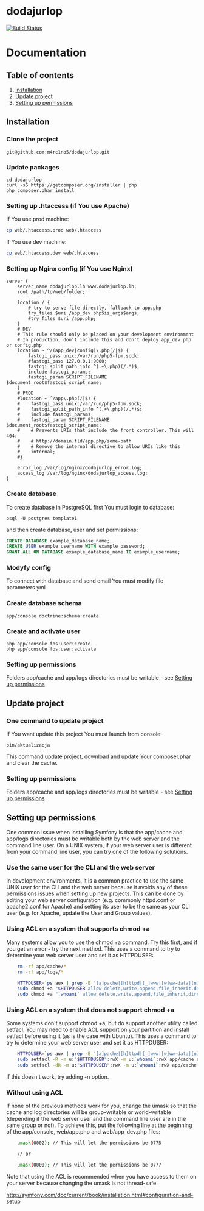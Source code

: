 dodajurlop
==========

[![Build Status](https://travis-ci.org/m4rc1no5/dodajurlop.svg?branch=master)](https://travis-ci.org/m4rc1no5/dodajurlop)

Documentation
=============

Table of contents
-----------------

1. [Installation](#installation)
2. [Update project](#update)
3. [Setting up permissions](#permission)

<a name="installation"></a>
Installation
------------

### Clone the project

```
git@github.com:m4rc1no5/dodajurlop.git
```

### Update packages

```
cd dodajurlop
curl -sS https://getcomposer.org/installer | php
php composer.phar install
```

### Setting up .htaccess (if You use Apache)

If You use prod machine:

```bash
cp web/.htaccess.prod web/.htaccess
```

If You use dev machine:

```bash
cp web/.htaccess.dev web/.htaccess
```

### Setting up Nginx config (if You use Nginx)

```
server {
    server_name dodajurlop.lh www.dodajurlop.lh;
    root /path/to/web/folder;

    location / {
        # try to serve file directly, fallback to app.php
        try_files $uri /app_dev.php$is_args$args;
	    #try_files $uri /app.php;
    }
    # DEV
    # This rule should only be placed on your development environment
    # In production, don't include this and don't deploy app_dev.php or config.php
    location ~ ^/(app_dev|config)\.php(/|$) {
        fastcgi_pass unix:/var/run/php5-fpm.sock;
	    #fastcgi_pass 127.0.0.1:9000;
        fastcgi_split_path_info ^(.+\.php)(/.*)$;
        include fastcgi_params;
        fastcgi_param SCRIPT_FILENAME $document_root$fastcgi_script_name;
    }
    # PROD
    #location ~ ^/app\.php(/|$) {
    #    fastcgi_pass unix:/var/run/php5-fpm.sock;
    #    fastcgi_split_path_info ^(.+\.php)(/.*)$;
    #    include fastcgi_params;
    #    fastcgi_param SCRIPT_FILENAME $document_root$fastcgi_script_name;
    #    # Prevents URIs that include the front controller. This will 404:
    #    # http://domain.tld/app.php/some-path
    #    # Remove the internal directive to allow URIs like this
    #    internal;
    #}

    error_log /var/log/nginx/dodajurlop_error.log;
    access_log /var/log/nginx/dodajurlop_access.log;
}
```

### Create database

To create database in PostgreSQL first You must login to database:

```
psql -U postgres template1
```

and then create database, user and set permissions:

```sql
CREATE DATABASE example_database_name;
CREATE USER example_username WITH example_password;
GRANT ALL ON DATABASE example_database_name TO example_username;
```

### Modyfy config

To connect with database and send email You must modify file parameters.yml

### Create database schema

```
app/console doctrine:schema:create
```

### Create and activate user

```
php app/console fos:user:create
php app/console fos:user:activate
```

### Setting up permissions

Folders app/cache and app/logs directories must be writable - see [Setting up permissions](#permission)

<a name="update"></a>
Update project
--------------

### One command to update project

If You want update this project You must launch from console: 

```
bin/aktualizacja
```

This command update project, download and update Your composer.phar and clear the cache. 

### Setting up permissions

Folders app/cache and app/logs directories must be writable - see [Setting up permissions](#permission)

<a name="permission"></a>
Setting up permissions
----------------------

One common issue when installing Symfony is that the app/cache and app/logs directories must be writable both by the web server and the command line user. On a UNIX system, if your web server user is different from your command line user, you can try one of the following solutions.

### Use the same user for the CLI and the web server

In development environments, it is a common practice to use the same UNIX user for the CLI and the web server because it avoids any of these permissions issues when setting up new projects. This can be done by editing your web server configuration (e.g. commonly httpd.conf or apache2.conf for Apache) and setting its user to be the same as your CLI user (e.g. for Apache, update the User and Group values).

### Using ACL on a system that supports chmod +a

Many systems allow you to use the chmod +a command. Try this first, and if you get an error - try the next method. This uses a command to try to determine your web server user and set it as HTTPDUSER:

```bash
    rm -rf app/cache/*
    rm -rf app/logs/*

    HTTPDUSER=`ps aux | grep -E '[a]pache|[h]ttpd|[_]www|[w]ww-data|[n]ginx' | grep -v root | head -1 | cut -d\  -f1`
    sudo chmod +a "$HTTPDUSER allow delete,write,append,file_inherit,directory_inherit" app/cache app/logs
    sudo chmod +a "`whoami` allow delete,write,append,file_inherit,directory_inherit" app/cache app/logs
```

### Using ACL on a system that does not support chmod +a

Some systems don't support chmod +a, but do support another utility called setfacl. You may need to enable ACL support on your partition and install setfacl before using it (as is the case with Ubuntu). This uses a command to try to determine your web server user and set it as HTTPDUSER:

```bash
    HTTPDUSER=`ps aux | grep -E '[a]pache|[h]ttpd|[_]www|[w]ww-data|[n]ginx' | grep -v root | head -1 | cut -d\  -f1`
    sudo setfacl -R -m u:"$HTTPDUSER":rwX -m u:`whoami`:rwX app/cache app/logs
    sudo setfacl -dR -m u:"$HTTPDUSER":rwX -m u:`whoami`:rwX app/cache app/logs
```

If this doesn't work, try adding -n option.

### Without using ACL

If none of the previous methods work for you, change the umask so that the cache and log directories will be group-writable or world-writable (depending if the web server user and the command line user are in the same group or not). To achieve this, put the following line at the beginning of the app/console, web/app.php and web/app_dev.php files:

```bash
    umask(0002); // This will let the permissions be 0775

    // or

    umask(0000); // This will let the permissions be 0777
```

Note that using the ACL is recommended when you have access to them on your server because changing the umask is not thread-safe.

http://symfony.com/doc/current/book/installation.html#configuration-and-setup
